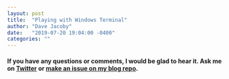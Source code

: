 ```yaml
---
layout: post
title:  "Playing with Windows Terminal"
author: "Dave Jacoby"
date:   "2019-07-20 19:04:00 -0400"
categories: ""
---
```





#### If you have any questions or comments, I would be glad to hear it. Ask me on [Twitter](https://twitter.com/jacobydave) or [make an issue on my blog repo](https://github.com/jacoby/jacoby.github.io).


